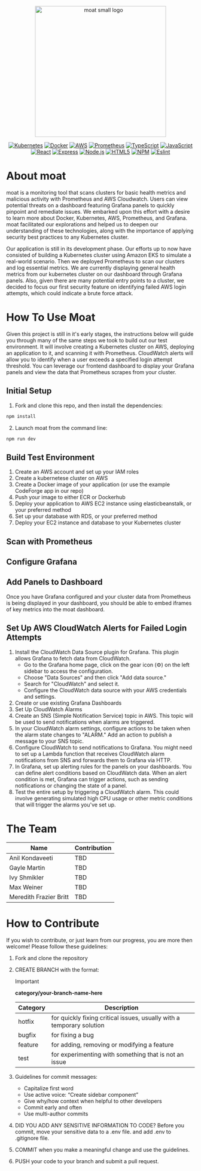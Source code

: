 <p align="center">
  <img width="350" src="https://res.cloudinary.com/mfrazb/image/upload/v1695043154/moat/moat-smArtboard_1_wrq1bf.png" alt="moat small logo"> 
</p>

<div align= "center">

[![Kubernetes](https://img.shields.io/badge/kubernetes-326ce5.svg?&style=for-the-badge&logo=kubernetes&logoColor=white)](https://kubernetes.io/) [![Docker](https://img.shields.io/badge/Docker-2CA5E0?style=for-the-badge&logo=docker&logoColor=white)](https://www.docker.com/) [![AWS](https://img.shields.io/badge/Amazon_AWS-FF9900?style=for-the-badge&logo=amazonaws&logoColor=white)](https://aws.amazon.com/) [![Prometheus](https://img.shields.io/badge/Prometheus-000000?style=for-the-badge&logo=prometheus&labelColor=000000)](https://prometheus.io/) [![TypeScript](https://img.shields.io/badge/TypeScript-007ACC?style=for-the-badge&logo=typescript&logoColor=white)](https://www.typescriptlang.org/) [![JavaScript](https://img.shields.io/badge/JavaScript-323330?style=for-the-badge&logo=javascript&logoColor=F7DF1E)](https://developer.mozilla.org/en-US/docs/Web/JavaScript) [![React](https://img.shields.io/badge/React-20232A?style=for-the-badge&logo=react&logoColor=61DAFB)](https://react.dev/) [![Express](https://img.shields.io/badge/Express%20js-000000?style=for-the-badge&logo=express&logoColor=white)](https://expressjs.com/) [![Node.js](https://img.shields.io/badge/Node%20js-339933?style=for-the-badge&logo=nodedotjs&logoColor=white)](https://nodejs.org/en) [![HTML5](https://img.shields.io/badge/HTML5-E34F26?style=for-the-badge&logo=html5&logoColor=white)](https://developer.mozilla.org/en-US/docs/Glossary/HTML5) [![NPM](https://img.shields.io/badge/npm-CB3837?style=for-the-badge&logo=npm&logoColor=white)](https://www.npmjs.com/) [![Eslint](https://img.shields.io/badge/ESLint-4B3263?style=for-the-badge&logo=eslint&logoColor=white)](https://eslint.org/)

</div>

# About moat
moat is a monitoring tool that scans clusters for basic health metrics and malicious activity with Prometheus and AWS Cloudwatch. Users can view potential threats on a dashboard featuring Grafana panels to quickly pinpoint and remediate issues. We embarked upon this effort with a desire to learn more about Docker, Kubernetes, AWS, Prometheus, and Grafana. moat facilitated our explorations and helped us to deepen our understanding of these technologies, along with the importance of applying security best practices to any Kubernetes cluster.

Our application is still in its development phase. Our efforts up to now have consisted of building a Kubernetes cluster using Amazon EKS to simulate a real-world scenario. Then we deployed Prometheus to scan our clusters and log essential metrics. We are currently displaying general health metrics from our kubernetes cluster on our dashboard through Grafana panels. Also, given there are many potential entry points to a cluster, we decided to focus our first security feature on identifying failed AWS login attempts, which could indicate a brute force attack. 

# How To Use Moat
Given this project is still in it's early stages, the instructions below will guide you through many of the same steps we took to build out our test environment. It will involve creating a Kubernetes cluster on AWS, deploying an application to it, and scanning it with Prometheus. CloudWatch alerts will allow you to identify when a user exceeds a specified login attempt threshold. You can leverage our frontend dashboard to display your Grafana panels and view the data that Prometheus scrapes from your cluster. 

## Initial Setup
1. Fork and clone this repo, and then install the dependencies:
```bash
npm install
```
2. Launch moat from the command line:

```bash
npm run dev
```

## Build Test Environment
1. Create an AWS account and set up your IAM roles
2. Create a kubernetese cluster on AWS
3. Create a Docker image of your application (or use the example CodeForge app in our repo) 
4. Push your image to either ECR or Dockerhub
5. Deploy your application to AWS EC2 instance using elasticbeanstalk, or your preferred method
6. Set up your database with RDS, or your preferred method
7. Deploy your EC2 instance and database to your Kubernetes cluster

## Scan with Prometheus

## Configure Grafana

## Add Panels to Dashboard
Once you have Grafana configured and your cluster data from Prometheus is being displayed in your dashboard, you should be able to embed iframes of key metrics into the moat dashboard. 

## Set Up AWS CloudWatch Alerts for Failed Login Attempts
1. Install the CloudWatch Data Source plugin for Grafana. This plugin allows Grafana to fetch data from CloudWatch.
   - Go to the Grafana home page, click on the gear icon (⚙️) on the left sidebar to access the configuration.
   - Choose "Data Sources" and then click "Add data source."
   - Search for "CloudWatch" and select it.
   - Configure the CloudWatch data source with your AWS credentials and settings.
2. Create or use existing Grafana Dashboards
3. Set Up CloudWatch Alarms
4. Create an SNS (Simple Notification Service) topic in AWS. This topic will be used to send notifications when alarms are triggered.
5. In your CloudWatch alarm settings, configure actions to be taken when the alarm state changes to "ALARM." Add an action to publish a message to your SNS topic.
6. Configure CloudWatch to send notifications to Grafana. You might need to set up a Lambda function that receives CloudWatch alarm notifications from SNS and forwards them to Grafana via HTTP.
7. In Grafana, set up alerting rules for the panels on your dashboards. You can define alert conditions based on CloudWatch data. When an alert condition is met, Grafana can trigger actions, such as sending notifications or changing the state of a panel.
8. Test the entire setup by triggering a CloudWatch alarm. This could involve generating simulated high CPU usage or other metric conditions that will trigger the alarms you've set up.


# The Team 
| Name | Contribution |
| ------------- | ------------- |
| Anil Kondaveeti | TBD  |
| Gayle Martin  | TBD  |
| Ivy Shmikler  | TBD  |
| Max Weiner  | TBD  |
| Meredith Frazier Britt  | TBD  |

# How to Contribute
If you wish to contribute, or just learn from our progress, you are more then welcome! Please follow these guidelines:

1. Fork and clone the repository
2. CREATE BRANCH with the format:
    > [!IMPORTANT]
    > **category/your-branch-name-here**

    | Category | Description |
    | ------------- | ------------- |
    | hotfix | for quickly fixing critical issues, usually with a temporary solution  |
    | bugfix  | for fixing a bug  |
    | feature  | for adding, removing or modifying a feature  |
    | test  | for experimenting with something that is not an issue  |

3. Guidelines for commit messages:
   - Capitalize first word
   - Use active voice: “Create sidebar component”
   - Give why/how context when helpful to other developers
   - Commit early and often
   - Use multi-author commits 

4. DID YOU ADD ANY SENSITIVE INFORMATION TO CODE? Before you commit, move your sensitive data to a .env file. and add .env to .gitignore file.
5. COMMIT when you make a meaningful change and use the guidelines.
6. PUSH your code to your branch and submit a pull request.
